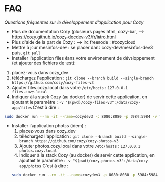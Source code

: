 # FAQ

_Questions fréquentes sur le développement d'application pour Cozy_

* Plus de documentation Cozy (plusieurs pages html, cozy-bar,  –>  https://cozy.github.io/cozy-docdev-v3/fr/intro.html
* Plus d'aide de la part de Cozy : –> irc freenode :  #cozycloud
* Mettre à jour mesinfos-dev : se placer dans cozy-dev/mesinfos-dev3 puis, `git pull`
* Installer l'application files dans votre environement de développement (et ajouter des fichiers de test):
 1. placez-vous dans cozy_dev
 2. téléchargez l'application : `git clone --branch build --single-branch https://github.com/cozy/cozy-files-v3`
 3. Ajouter files.cozy.local dans votre `/etc/hosts` : `127.0.0.1  files.cozy.local`
 4. Indiquer à la stack Cozy (au docker) de servir cette application, en ajoutant le paramètre : `-v "$(pwd)/cozy-files-v3":/data/cozy-app/files`
 C'est à dire :
```bash
sudo docker run --rm -it --name=cozydev3 -p 8080:8080 -p 5984:5984 -v "$(pwd)/docker_things/db":/usr/local/couchdb/data -v "$(pwd)/docker_things/storage":/data/cozy-storage -v "$(pwd)/mesinfos-dev3":/data/cozy-app/mesinfos-dev -v "$(pwd)/cozy-files-v3":/data/cozy-app/files -v "$(pwd)/hellomesinfos":/data/cozy-app/app  cozy/cozy-app-dev
```

* Installer l'application photos (idem) :
  1. placez-vous dans cozy_dev
  2. téléchargez l'application : `git clone --branch build --single-branch https://github.com/cozy/cozy-photos-v3`
  3. Ajouter photos.cozy.local dans votre `/etc/hosts` : `127.0.0.1  photos.cozy.local`
  4. Indiquer à la stack Cozy (au docker) de servir cette application, en ajoutant le paramètre : `-v "$(pwd)/cozy-photos-v3":/data/cozy-app/photos`
  C'est à dire :
  ```sh
  sudo docker run --rm -it --name=cozydev3 -p 8080:8080 -p 5984:5984 -v "$(pwd)/docker_things/db":/usr/local/couchdb/data -v "$(pwd)/docker_things/storage":/data/cozy-storage -v "$(pwd)/mesinfos-dev3":/data/cozy-app/mesinfos-dev -v "$(pwd)/cozy-files-v3":/data/cozy-app/files -v "$(pwd)/cozy-photos-v3":/data/cozy-app/photos -v "$(pwd)/hellomesinfos":/data/cozy-app/app  cozy/cozy-app-dev
  ```
